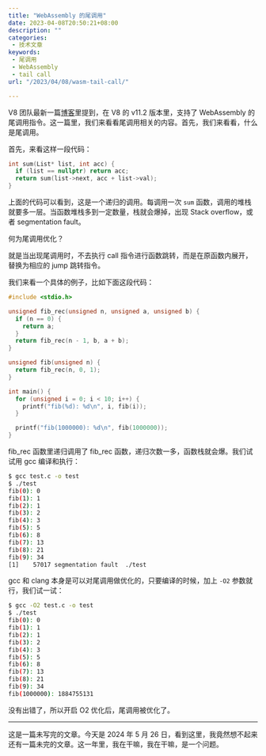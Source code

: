 ```yaml
---
title: "WebAssembly 的尾调用"
date: 2023-04-08T20:50:21+08:00
description: ""
categories:
 - 技术文章
keywords:
 - 尾调用
 - WebAssembly
 - tail call
url: "/2023/04/08/wasm-tail-call/"

---
```


V8 团队最新一篇[博客](https://v8.dev/blog/wasm-tail-call)里提到，在 V8 的 v11.2 版本里，支持了 WebAssembly 的尾调用指令。这一篇里，我们来看看尾调用相关的内容。首先，我们来看看，什么是尾调用。

首先，来看这样一段代码：

```c
int sum(List* list, int acc) {
  if (list == nullptr) return acc;
  return sum(list->next, acc + list->val);
}
```

上面的代码可以看到，这是一个递归的调用。每调用一次 `sum` 函数，调用的堆栈就要多一层。当函数堆栈多到一定数量，栈就会爆掉，出现 Stack overflow，或者 segmentation fault。

何为尾调用优化？

就是当出现尾调用时，不去执行 call 指令进行函数跳转，而是在原函数内展开，替换为相应的 jump 跳转指令。

我们来看一个具体的例子，比如下面这段代码：

```c
#include <stdio.h>

unsigned fib_rec(unsigned n, unsigned a, unsigned b) {
  if (n == 0) {
    return a;
  }
  return fib_rec(n - 1, b, a + b);
}

unsigned fib(unsigned n) {
  return fib_rec(n, 0, 1);
}

int main() {
  for (unsigned i = 0; i < 10; i++) {
    printf("fib(%d): %d\n", i, fib(i));
  }

  printf("fib(1000000): %d\n", fib(1000000));
}
```

fib_rec 函数里递归调用了 fib_rec 函数，递归次数一多，函数栈就会爆。我们试试用 gcc 编译和执行：

```bash
$ gcc test.c -o test
$ ./test
fib(0): 0
fib(1): 1
fib(2): 1
fib(3): 2
fib(4): 3
fib(5): 5
fib(6): 8
fib(7): 13
fib(8): 21
fib(9): 34
[1]    57017 segmentation fault  ./test
```

gcc 和 clang 本身是可以对尾调用做优化的，只要编译的时候，加上 `-O2` 参数就行，我们试一试：

```bash
$ gcc -O2 test.c -o test
$ ./test
fib(0): 0
fib(1): 1
fib(2): 1
fib(3): 2
fib(4): 3
fib(5): 5
fib(6): 8
fib(7): 13
fib(8): 21
fib(9): 34
fib(1000000): 1884755131
```

没有出错了，所以开启 O2 优化后，尾调用被优化了。

---

这是一篇未写完的文章。今天是 2024 年  5 月 26 日，看到这里，我竟然想不起来还有一篇未完的文章。这一年里，我在干嘛，我在干嘛，是一个问题。